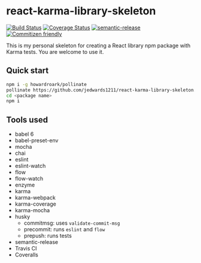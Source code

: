 # react-karma-library-skeleton

[![Build Status](https://travis-ci.org/jedwards1211/react-karma-library-skeleton.svg?branch=master)](https://travis-ci.org/jedwards1211/react-karma-library-skeleton)
[![Coverage Status](https://codecov.io/gh/jedwards1211/react-karma-library-skeleton/branch/master/graph/badge.svg)](https://codecov.io/gh/jedwards1211/react-karma-library-skeleton)
[![semantic-release](https://img.shields.io/badge/%20%20%F0%9F%93%A6%F0%9F%9A%80-semantic--release-e10079.svg)](https://github.com/semantic-release/semantic-release)
[![Commitizen friendly](https://img.shields.io/badge/commitizen-friendly-brightgreen.svg)](http://commitizen.github.io/cz-cli/)

This is my personal skeleton for creating a React library npm package with Karma tests.  You are welcome to use it.

## Quick start

```sh
npm i -g howardroark/pollinate
pollinate https://github.com/jedwards1211/react-karma-library-skeleton.git --keep-history --name <package name> --author <your name> --organization <github organization> --description <package description>
cd <package name>
npm i
```

## Tools used

* babel 6
* babel-preset-env
* mocha
* chai
* eslint
* eslint-watch
* flow
* flow-watch
* enzyme
* karma
* karma-webpack
* karma-coverage
* karma-mocha
* husky
  * commitmsg: uses `validate-commit-msg`
  * precommit: runs `eslint` and `flow`
  * prepush: runs tests
* semantic-release
* Travis CI
* Coveralls

